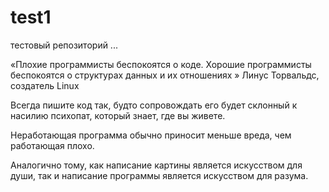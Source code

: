 # test1
тестовый репозиторий ...

«Плохие программисты беспокоятся о коде. Хорошие программисты беспокоятся о
структурах данных и их отношениях » Линус Торвальдс, создатель Linux

Всегда пишите код так, будто сопровождать его будет склонный к насилию психопат, который
знает, где вы живете.

Неработающая программа обычно приносит меньше вреда, чем работающая плохо.

Аналогично тому, как написание картины является искусством для души, так и написание
программы является искусством для разума.

